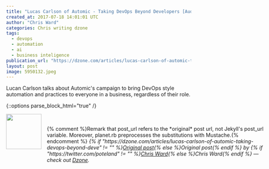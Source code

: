 ```yaml
---
title: "Lucas Carlson of Automic - Taking DevOps Beyond Developers [Audio]"
created_at: 2017-07-18 14:01:01 UTC
author: "Chris Ward"
categories: Chris writing dzone
tags: 
  - devops
  - automation
  - ai
  - business inteligence
publication_url: "https://dzone.com/articles/lucas-carlson-of-automic-taking-devops-beyond-deve"
layout: post
image: 5950132.jpeg
---
```

Lucan Carlson talks about Automic's campaign to bring DevOps style automation and practices to everyone in a business, regardless of their role.


{::options parse_block_html="true" /}
<div class="author">
   <img src="https://www.rss-specifications.com/rss-spec-rss.gif" style="width: 96px; height: 96;">
   <span style="position: absolute; padding: 32px 15px;">{% comment %}Remark that post_url refers to the *original* post url, not Jekyll's post_url variable. Moreover, planet.rb preprocesses the substitutions with Mustache.{% endcomment %}
      <i>{% if "https://dzone.com/articles/lucas-carlson-of-automic-taking-devops-beyond-deve" != "" %}<a href="https://dzone.com/articles/lucas-carlson-of-automic-taking-devops-beyond-deve">Original post</a>{% else %}Original post{% endif %} by {% if "https://twitter.com/poteland" != "" %}<a href="https://twitter.com/poteland">Chris Ward</a>{% else %}Chris Ward{% endif %} &mdash; check out <a href="https://dzone.com">Dzone</a>.</i>
  </span>
</div>
